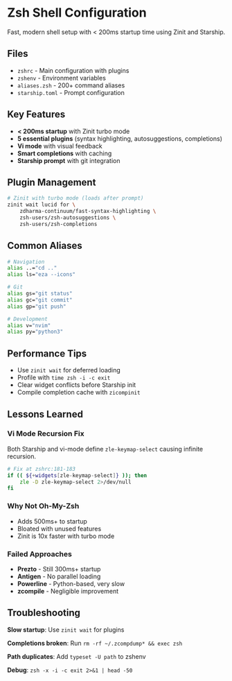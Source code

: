 # Zsh Shell Configuration

Fast, modern shell setup with < 200ms startup time using Zinit and Starship.

## Files
- `zshrc` - Main configuration with plugins
- `zshenv` - Environment variables
- `aliases.zsh` - 200+ command aliases
- `starship.toml` - Prompt configuration

## Key Features
- **< 200ms startup** with Zinit turbo mode
- **5 essential plugins** (syntax highlighting, autosuggestions, completions)
- **Vi mode** with visual feedback
- **Smart completions** with caching
- **Starship prompt** with git integration

## Plugin Management
```zsh
# Zinit with turbo mode (loads after prompt)
zinit wait lucid for \
    zdharma-continuum/fast-syntax-highlighting \
    zsh-users/zsh-autosuggestions \
    zsh-users/zsh-completions
```

## Common Aliases
```zsh
# Navigation
alias ..="cd .."
alias ls="eza --icons"

# Git
alias gs="git status"
alias gc="git commit"
alias gp="git push"

# Development
alias v="nvim"
alias py="python3"
```

## Performance Tips
- Use `zinit wait` for deferred loading
- Profile with `time zsh -i -c exit`
- Clear widget conflicts before Starship init
- Compile completion cache with `zicompinit`

## Lessons Learned

### Vi Mode Recursion Fix
Both Starship and vi-mode define `zle-keymap-select` causing infinite recursion.
```zsh
# Fix at zshrc:181-183
if (( ${+widgets[zle-keymap-select]} )); then
    zle -D zle-keymap-select 2>/dev/null
fi
```

### Why Not Oh-My-Zsh
- Adds 500ms+ to startup
- Bloated with unused features
- Zinit is 10x faster with turbo mode

### Failed Approaches
- **Prezto** - Still 300ms+ startup
- **Antigen** - No parallel loading
- **Powerline** - Python-based, very slow
- **zcompile** - Negligible improvement

## Troubleshooting

**Slow startup**: Use `zinit wait` for plugins

**Completions broken**: Run `rm -rf ~/.zcompdump* && exec zsh`

**Path duplicates**: Add `typeset -U path` to zshenv

**Debug**: `zsh -x -i -c exit 2>&1 | head -50`